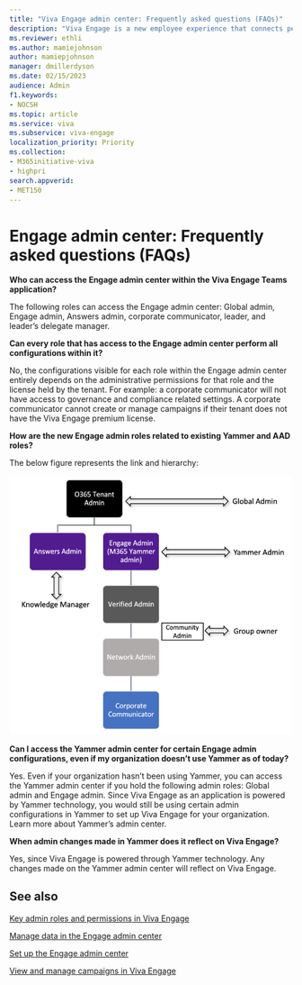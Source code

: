 ```yaml
---
title: "Viva Engage admin center: Frequently asked questions (FAQs)"
description: "Viva Engage is a new employee experience that connects people across the company—wherever and whenever they work—so that everyone is included and engaged."
ms.reviewer: ethli
ms.author: mamiejohnson
author: mamiepjohnson
manager: dmillerdyson
ms.date: 02/15/2023
audience: Admin
f1.keywords:
- NOCSH
ms.topic: article
ms.service: viva
ms.subservice: viva-engage
localization_priority: Priority
ms.collection:  
- M365initiative-viva
- highpri
search.appverid:
- MET150
---
```


# Engage admin center: Frequently asked questions (FAQs)

**Who can access the Engage admin center within the Viva Engage Teams application?**

The following roles can access the Engage admin center: Global admin, Engage admin, Answers admin, corporate communicator, leader, and leader’s delegate manager.  

**Can every role that has access to the Engage admin center perform all configurations within it?**

No, the configurations visible for each role within the Engage admin center entirely depends on the administrative permissions for that role and the license held by the tenant. For example: a corporate communicator will not have access to governance and compliance related settings. A corporate communicator cannot create or manage campaigns if their tenant does not have the Viva Engage premium license.  

**How are the new Engage admin roles related to existing Yammer and AAD roles?**

The below figure represents the link and hierarchy:

![Image of the heirarchy of connections between existing Yammer and AAD roles.](/Viva/media/engage/admin/herarchy-admin.png)

**Can I access the Yammer admin center for certain Engage admin configurations, even if my organization doesn’t use Yammer as of today?**

Yes. Even if your organization hasn’t been using Yammer, you can access the Yammer admin center if you hold the following admin roles: Global admin and Engage admin. Since Viva Engage as an application is powered by Yammer technology, you would still be using certain admin configurations in Yammer to set up Viva Engage for your organization. Learn more about Yammer’s admin center.

**When admin changes made in Yammer does it reflect on Viva Engage?**

Yes, since Viva Engage is powered through Yammer technology. Any changes made on the Yammer admin center will reflect on Viva Engage.  

## See also

[Key admin roles and permissions in Viva Engage](/Viva/engage/eac-key-admin-roles-permissions)

[Manage data in the Engage admin center](/Viva/engage/eac-as-manage-data)

[Set up the Engage admin center](/Viva/engage/eac-get-started)

[View and manage campaigns in Viva Engage](/Viva/engage/campaigns)
